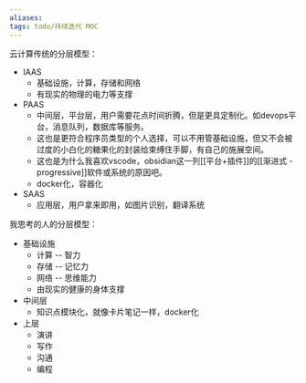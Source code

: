 ```yaml
---
aliases: 
tags: todo/持续迭代 MOC
---
```


云计算传统的分层模型：
- IAAS
	- 基础设施，计算，存储和网络
	- 有现实的物理的电力等支撑
- PAAS
	- 中间层，平台层，用户需要花点时间折腾，但是更具定制化。如devops平台，消息队列，数据库等服务。
	- 这也是更符合程序员类型的个人选择，可以不用管基础设施，但又不会被过度的小白化的糖果化的封装给束缚住手脚，有自己的施展空间。
	- 这也是为什么我喜欢vscode，obsidian这一列[[平台+插件]]的[[渐进式 - progressive]]软件或系统的原因吧。
	- docker化，容器化
- SAAS
	- 应用层，用户拿来即用，如图片识别，翻译系统

我思考的人的分层模型：
- 基础设施
	- 计算 -- 智力
	- 存储 -- 记忆力
	- 网络 -- 思维能力
	- 由现实的健康的身体支撑
- 中间层
	- 知识点模块化，就像卡片笔记一样，docker化
- 上层
	- 演讲
	- 写作
	- 沟通
	- 编程
